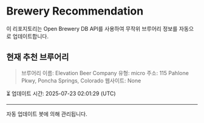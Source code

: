 # Brewery Recommendation

이 리포지토리는 Open Brewery DB API를 사용하여 무작위 브루어리 정보를 자동으로 업데이트합니다.

## 현재 추천 브루어리
> 브루어리 이름: Elevation Beer Company
유형: micro
주소: 115 Pahlone Pkwy, Poncha Springs, Colorado
웹사이트: None

⏳ 업데이트 시간: 2025-07-23 02:01:29 (UTC)

---
자동 업데이트 봇에 의해 관리됩니다.